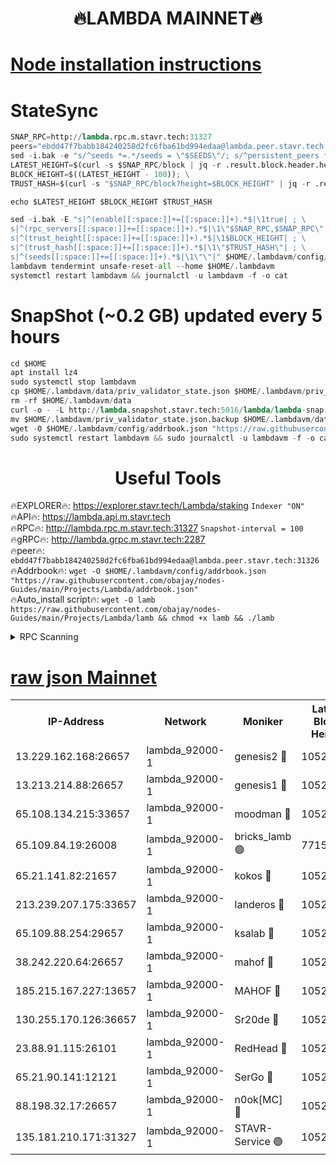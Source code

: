 <h1 align="center"> 🔥LAMBDA MAINNET🔥</h1>


[Node installation instructions](https://github.com/obajay/nodes-Guides/tree/main/Projects/Lambda)
=


# StateSync
```python
SNAP_RPC=http://lambda.rpc.m.stavr.tech:31327
peers="ebdd47f7babb184240258d2fc6fba61bd994edaa@lambda.peer.stavr.tech:31326" 
sed -i.bak -e "s/^seeds *=.*/seeds = \"$SEEDS\"/; s/^persistent_peers *=.*/persistent_peers = \"$PEERS\"/" $HOME/.lambdavm/config/config.toml
LATEST_HEIGHT=$(curl -s $SNAP_RPC/block | jq -r .result.block.header.height); \
BLOCK_HEIGHT=$((LATEST_HEIGHT - 100)); \
TRUST_HASH=$(curl -s "$SNAP_RPC/block?height=$BLOCK_HEIGHT" | jq -r .result.block_id.hash)

echo $LATEST_HEIGHT $BLOCK_HEIGHT $TRUST_HASH

sed -i.bak -E "s|^(enable[[:space:]]+=[[:space:]]+).*$|\1true| ; \
s|^(rpc_servers[[:space:]]+=[[:space:]]+).*$|\1\"$SNAP_RPC,$SNAP_RPC\"| ; \
s|^(trust_height[[:space:]]+=[[:space:]]+).*$|\1$BLOCK_HEIGHT| ; \
s|^(trust_hash[[:space:]]+=[[:space:]]+).*$|\1\"$TRUST_HASH\"| ; \
s|^(seeds[[:space:]]+=[[:space:]]+).*$|\1\"\"|" $HOME/.lambdavm/config/config.toml
lambdavm tendermint unsafe-reset-all --home $HOME/.lambdavm
systemctl restart lambdavm && journalctl -u lambdavm -f -o cat

```
# SnapShot (~0.2 GB) updated every 5 hours
```python
cd $HOME
apt install lz4
sudo systemctl stop lambdavm
cp $HOME/.lambdavm/data/priv_validator_state.json $HOME/.lambdavm/priv_validator_state.json.backup
rm -rf $HOME/.lambdavm/data
curl -o - -L http://lambda.snapshot.stavr.tech:5016/lambda/lambda-snap.tar.lz4 | lz4 -c -d - | tar -x -C $HOME/.lambdavm --strip-components 2
mv $HOME/.lambdavm/priv_validator_state.json.backup $HOME/.lambdavm/data/priv_validator_state.json
wget -O $HOME/.lambdavm/config/addrbook.json "https://raw.githubusercontent.com/obajay/nodes-Guides/main/Projects/Lambda/addrbook.json"
sudo systemctl restart lambdavm && sudo journalctl -u lambdavm -f -o cat
```
 <h1 align="center"> Useful Tools</h1>

🔥EXPLORER🔥:      https://explorer.stavr.tech/Lambda/staking	        `Indexer "ON"` \
🔥API🔥: 			 		 https://lambda.api.m.stavr.tech \
🔥RPC🔥:           http://lambda.rpc.m.stavr.tech:31327	              `Snapshot-interval = 100` \
🔥gRPC🔥:          http://lambda.grpc.m.stavr.tech:2287 \
🔥peer🔥:					 `ebdd47f7babb184240258d2fc6fba61bd994edaa@lambda.peer.stavr.tech:31326` \
🔥Addrbook🔥:    ```wget -O $HOME/.lambdavm/config/addrbook.json "https://raw.githubusercontent.com/obajay/nodes-Guides/main/Projects/Lambda/addrbook.json"``` \
🔥Auto_install script🔥: ```wget -O lamb https://raw.githubusercontent.com/obajay/nodes-Guides/main/Projects/Lambda/lamb && chmod +x lamb && ./lamb```


<details>
<summary>RPC Scanning</summary>

<h2 align="center"> We scan nodes in real time every 4 hours. And we provide the final result of RPC endpoints.
We cannot influence the operation of these nodes in any way. </h2>


```python
If Voting Power is higher than 0 --> then the Node is a validator of the network and may be subject to attack and be a potential threat to the chain.
```
```python
We marked such validators with a red symbol
```

</details>

[raw json Mainnet](https://rpc-check.lambm.stavr.tech/lambm/rpc-lambm-result.json)
=


<table><tr><th>IP-Address</th><th>Network</th><th>Moniker</th><th>Latest Block Height</th><th>Earliest Block Height</th><th>Catching Up</th><th>Tx Index</th><th>Voting Power</th><th>Scan Time</th></tr><tr><td>13.229.162.168:26657</td><td>lambda_92000-1</td><td>genesis2 🔴</td><td>10523189</td><td>1</td><td>False</td><td>on</td><td>16646650</td><td>2023-12-13T18:20:27.338503198UTC</td></tr><tr><td>13.213.214.88:26657</td><td>lambda_92000-1</td><td>genesis1 🔴</td><td>10523190</td><td>1</td><td>False</td><td>on</td><td>107835</td><td>2023-12-13T18:20:31.501019068UTC</td></tr><tr><td>65.108.134.215:33657</td><td>lambda_92000-1</td><td>moodman 🔴</td><td>10523191</td><td>632001</td><td>False</td><td>off</td><td>1070005</td><td>2023-12-13T18:20:36.662326669UTC</td></tr><tr><td>65.109.84.19:26008</td><td>lambda_92000-1</td><td>bricks_lamb 🟢</td><td>7715743</td><td>7581001</td><td>False</td><td>on</td><td>0</td><td>2023-12-13T18:20:43.145865303UTC</td></tr><tr><td>65.21.141.82:21657</td><td>lambda_92000-1</td><td>kokos 🔴</td><td>10523191</td><td>7716001</td><td>False</td><td>off</td><td>546765</td><td>2023-12-13T18:20:33.908948606UTC</td></tr><tr><td>213.239.207.175:33657</td><td>lambda_92000-1</td><td>landeros 🔴</td><td>10523188</td><td>8136001</td><td>False</td><td>off</td><td>936408</td><td>2023-12-13T18:20:21.589922204UTC</td></tr><tr><td>65.109.88.254:29657</td><td>lambda_92000-1</td><td>ksalab 🔴</td><td>10523191</td><td>8715001</td><td>False</td><td>on</td><td>502522</td><td>2023-12-13T18:20:37.396517604UTC</td></tr><tr><td>38.242.220.64:26657</td><td>lambda_92000-1</td><td>mahof 🔴</td><td>10523187</td><td>10131001</td><td>False</td><td>off</td><td>770350</td><td>2023-12-13T18:20:16.853189985UTC</td></tr><tr><td>185.215.167.227:13657</td><td>lambda_92000-1</td><td>MAHOF 🔴</td><td>10523189</td><td>10134001</td><td>False</td><td>on</td><td>2051510</td><td>2023-12-13T18:20:30.586120985UTC</td></tr><tr><td>130.255.170.126:36657</td><td>lambda_92000-1</td><td>Sr20de 🔴</td><td>10523188</td><td>10353001</td><td>False</td><td>off</td><td>671396</td><td>2023-12-13T18:20:22.028931773UTC</td></tr><tr><td>23.88.91.115:26101</td><td>lambda_92000-1</td><td>RedHead 🔴</td><td>10523188</td><td>10423188</td><td>False</td><td>off</td><td>553202</td><td>2023-12-13T18:20:22.266597928UTC</td></tr><tr><td>65.21.90.141:12121</td><td>lambda_92000-1</td><td>SerGo 🔴</td><td>10523191</td><td>10423191</td><td>False</td><td>off</td><td>10531625</td><td>2023-12-13T18:20:37.755978773UTC</td></tr><tr><td>88.198.32.17:26657</td><td>lambda_92000-1</td><td>n0ok[MC] 🔴</td><td>10523192</td><td>10423192</td><td>False</td><td>off</td><td>1578630</td><td>2023-12-13T18:20:42.791905624UTC</td></tr><tr><td>135.181.210.171:31327</td><td>lambda_92000-1</td><td>STAVR-Service 🟢</td><td>10523191</td><td>10520901</td><td>False</td><td>on</td><td>0</td><td>2023-12-13T18:20:36.325045365UTC</td></tr></table>

